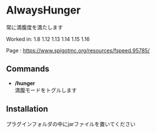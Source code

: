 # AlwaysHunger
常に満腹度を満たします

Worked in: 1.8 1.12 1.13 1.14 1.15 1.16

Page : https://www.spigotmc.org/resources/fspeed.95785/

## Commands

* **/hunger**  
満腹モードをトグルします

## Installation
プラグインフォルダの中にjarファイルを置いてください
